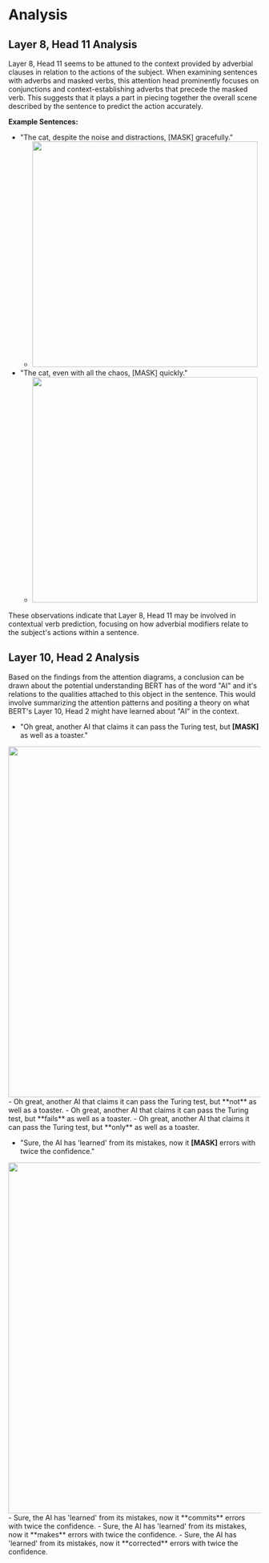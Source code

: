 # Analysis

## Layer 8, Head 11 Analysis

Layer 8, Head 11 seems to be attuned to the context provided by adverbial clauses in relation to the actions of the subject. When examining sentences with adverbs and masked verbs, this attention head prominently focuses on conjunctions and context-establishing adverbs that precede the masked verb. This suggests that it plays a part in piecing together the overall scene described by the sentence to predict the action accurately.

**Example Sentences:**
- "The cat, despite the noise and distractions, [MASK] gracefully."
  - <img src="https://i.imgur.com/KTA8wCT.png" width = "450">
- "The cat, even with all the chaos, [MASK] quickly."
  - <img src="https://i.imgur.com/NSYB9E4.png"  width = "450">

These observations indicate that Layer 8, Head 11 may be involved in contextual verb prediction, focusing on how adverbial modifiers relate to the subject's actions within a sentence.

## Layer 10, Head 2 Analysis

Based on the findings from the attention diagrams, a conclusion can be drawn about the potential understanding BERT has of the word "AI" and it's relations to the qualities attached to this object in the sentence. This would involve summarizing the attention patterns and positing a theory on what BERT's Layer 10, Head 2 might have learned about "AI" in the context.

- "Oh great, another AI that claims it can pass the Turing test, but **[MASK]** as well as a toaster."
<img src="https://i.imgur.com/g5CaJ41.png"  width = "700">
    - Oh great, another AI that claims it can pass the Turing test, but **not** as well as a toaster.
    - Oh great, another AI that claims it can pass the Turing test, but **fails** as well as a toaster.
    - Oh great, another AI that claims it can pass the Turing test, but **only** as well as a toaster.


- "Sure, the AI has 'learned' from its mistakes, now it **[MASK]** errors with twice the confidence."
<img src="https://i.imgur.com/xezBmur.png"  width = "700">
    - Sure, the AI has 'learned' from its mistakes, now it **commits** errors with twice the confidence.
    - Sure, the AI has 'learned' from its mistakes, now it **makes** errors with twice the confidence.
    - Sure, the AI has 'learned' from its mistakes, now it **corrected** errors with twice the confidence.
